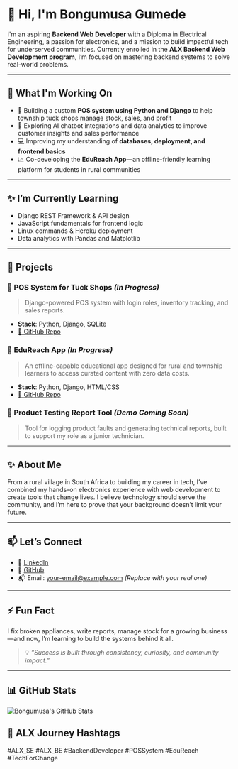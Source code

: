 # 👋 Hi, I'm Bongumusa Gumede

I'm an aspiring **Backend Web Developer** with a Diploma in Electrical Engineering, a passion for electronics, and a mission to build impactful tech for underserved communities. Currently enrolled in the **ALX Backend Web Development program**, I’m focused on mastering backend systems to solve real-world problems.

---

## 📍 What I'm Working On
- 📝 Building a custom **POS system using Python and Django** to help township tuck shops manage stock, sales, and profit
- 🤖 Exploring AI chatbot integrations and data analytics to improve customer insights and sales performance
- 💻 Improving my understanding of **databases, deployment, and frontend basics**
- 📈 Co-developing the **EduReach App**—an offline-friendly learning platform for students in rural communities

---

## ✨ I’m Currently Learning
- Django REST Framework & API design
- JavaScript fundamentals for frontend logic
- Linux commands & Heroku deployment
- Data analytics with Pandas and Matplotlib

---

## 💼 Projects
### 🔹 POS System for Tuck Shops *(In Progress)*
> Django-powered POS system with login roles, inventory tracking, and sales reports.
- **Stack**: Python, Django, SQLite
- [🔗 GitHub Repo](https://github.com/bongumusa-web/your-pos-repo)

### 🔹 EduReach App *(In Progress)*
> An offline-capable educational app designed for rural and township learners to access curated content with zero data costs.
- **Stack**: Python, Django, HTML/CSS
- [🔗 GitHub Repo](https://github.com/bongumusa-web/edureach)

### 🔹 Product Testing Report Tool *(Demo Coming Soon)*
> Tool for logging product faults and generating technical reports, built to support my role as a junior technician.

---

## ✨ About Me
From a rural village in South Africa to building my career in tech, I’ve combined my hands-on electronics experience with web development to create tools that change lives. I believe technology should serve the community, and I’m here to prove that your background doesn’t limit your future.

---

## 📫 Let’s Connect
- 🔗 [LinkedIn](https://www.linkedin.com/in/bongumusa-gumede-133372207/)
- 💼 [GitHub](https://github.com/bongumusa-web)
- 📬 Email: your-email@example.com *(Replace with your real one)*

---

## ⚡ Fun Fact
I fix broken appliances, write reports, manage stock for a growing business—and now, I’m learning to build the systems behind it all.

> 💡 *“Success is built through consistency, curiosity, and community impact.”*

---

## 📊 GitHub Stats
![Bongumusa's GitHub Stats](https://github-readme-stats.vercel.app/api?username=bongumusa-web&show_icons=true&theme=tokyonight)

## 🧠 ALX Journey Hashtags
#ALX_SE #ALX_BE #BackendDeveloper #POSSystem #EduReach #TechForChange
